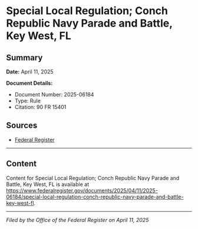 # Special Local Regulation; Conch Republic Navy Parade and Battle, Key West, FL

## Summary

**Date:** April 11, 2025

**Document Details:**
- Document Number: 2025-06184
- Type: Rule
- Citation: 90 FR 15401

## Sources
- [Federal Register](https://www.federalregister.gov/documents/2025/04/11/2025-06184/special-local-regulation-conch-republic-navy-parade-and-battle-key-west-fl)

---

## Content

Content for Special Local Regulation; Conch Republic Navy Parade and Battle, Key West, FL is available at https://www.federalregister.gov/documents/2025/04/11/2025-06184/special-local-regulation-conch-republic-navy-parade-and-battle-key-west-fl.

---

*Filed by the Office of the Federal Register on April 11, 2025*
